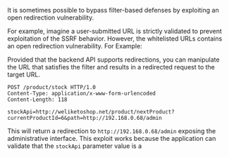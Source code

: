 It is sometimes possible to bypass filter-based defenses by exploiting an open redirection vulnerability.

For example, imagine a user-submitted URL is strictly validated to prevent exploitation of the SSRF behavior. However, the whitelisted URLs contains an open redirection vulnerability. For Example:

Provided that the backend API supports redirections, you can manipulate the URL that satisfies the filter and results in a redirected request to the target URL.
```http
POST /product/stock HTTP/1.0
Content-Type: application/x-www-form-urlencoded
Content-Length: 118

stockApi=http://weliketoshop.net/product/nextProduct?currentProductId=6&path=http://192.168.0.68/admin
```
This will return a redirection to `http://192.168.0.68/admin` exposing the administrative interface. This exploit works because the application can validate that the `stockApi` parameter value is a